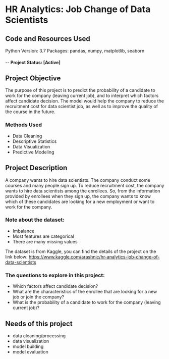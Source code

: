 # HR Analytics: Job Change of Data Scientists

## Code and Resources Used
Python Version: 3.7
Packages: pandas, numpy, matplotlib, seaborn

#### -- Project Status: [Active]

## Project Objective
The purpose of this project is to predict the probability of a candidate to work for the company (leaving current job), and to interpret which factors affect candidate decision. The model would help the company to reduce the recruitment cost for data scientist job, as well as to improve the quality of the course in the future.

### Methods Used
* Data Cleaning
* Descriptive Statistics
* Data Visualization
* Predictive Modeling

## Project Description
A company wants to hire data scientists. The company conduct some courses and many people sign up. To reduce recruitment cost, the company wants to hire data scientists among the enrollees. So, from the information provided by enrollees when they sign up, the company wants to know which of these candidates are looking for a new employment or want to work for the company.

### Note about the dataset:
- Imbalance
- Most features are categorical
- There are many missing values

The dataset is from Kaggle, you can find the details of the project on the link below:
https://www.kaggle.com/arashnic/hr-analytics-job-change-of-data-scientists 

### The questions to explore in this project:
- Which factors affect candidate decision?
- What are the characteristics of the enrollee that are looking for a new job or join the company?
- What is the probability of a candidate to work for the company (leaving current job)?

## Needs of this project
- data cleaning/processing
- data visualization
- model building
- model evaluation
